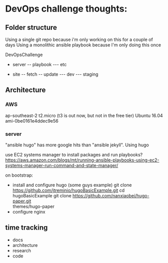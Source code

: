 # DevOps challenge thoughts:



## Folder structure
Using a single git repo because i'm only working on this for a couple of days
Using a monolithic ansible playbook because I'm only doing this once

DevOpsChallenge
- server
-- playbook
--- etc

- site
-- fetch
-- update
--- dev 
--- staging

## Architecture
### AWS 
ap-southeast-2
t2.micro  (t3 is out now, but not in the free tier)
Ubuntu 16.04
ami-0be0161e4ddec9e56 

### server 
"ansible hugo" has more google hits than "ansible jekyll". Using hugo

use EC2 systems manager to install packages and run playbooks? https://aws.amazon.com/blogs/mt/running-ansible-playbooks-using-ec2-systems-manager-run-command-and-state-manager/
 
on bootstrap:
- install and configure hugo (some guys example)
    git clone https://github.com/jtreminio/hugoBasicExample.git
    cd hugoBasicExample
    git clone https://github.com/nanxiaobei/hugo-paper.git \
    themes/hugo-paper
- configure nginx


## time tracking
- docs
- architecture
- research
- code
 
